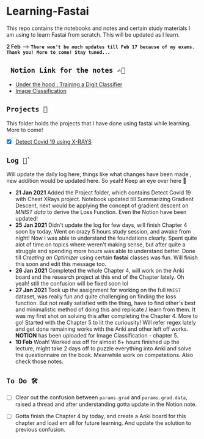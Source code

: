 # Learning-Fastai
This repo contains the notebooks and notes and certain study materials I am using to learn Fastai from scratch. This will be updated as I learn.

**2 Feb** --> **`There won't be much updates till Feb 17 because of my exams. Thank you! More to come! Stay tuned...`**

##  ``` Notion Link for the notes ✍🏻```
-  [Under the hood : Training a Digit Classifier](https://www.notion.so/Under-the-hood-Training-a-Digit-Classifier-8c84c3c8b556411b9381b7c1a7cd8d3e)
- [Image Classification](https://www.notion.so/Image-Classification-eb15b9efd0ec4226941b09ba002335a9)



## ``` Projects 🤖 ``` 
This folder holds the projects that I have done using fastai while learning. More to come! 

 - [x] [Detect Covid 19 using X-RAYS](https://github.com/ashikshafi08/Learning-Fastai/blob/main/Projects/Detect_Covid19.ipynb) 
 
 
##  ``` Log 🎯` ```
Will update the daily log here, things like what changes have been made , new addition would be updated here. So yeah! Keep an eye over here 🧐

- **21 Jan 2021** Added the Project folder, which contains Detect Covid 19 with Chest XRays project. Notebook updated till Summarizing Gradient Descent, next would be applying the concept of gradient descent on *MNIST data* to derive the Loss Function. Even the Notion have been updated! 
- **25 Jan 2021** Didn't update the log for few days, will finish Chapter 4 soon by today. Went on crazy 5 hours study session, and awake from night! Now I was able to understand the foundations clearly. Spent quite alot of time on topics where weren't making sense, but after quite a struggle and spending more hours was able to understand better. Done till *Creating an Optimizer* using certain **fastai** classes was fun. Will finish this soon and edit this message too. 
- **26 Jan 2021** Completed the whole Chapter 4, will work on the Anki board and the research project at this end of the Chapter lately. Oh yeah! still the confusion will be fixed soon lol
- **27 Jan 2021** Took up the assignment for working on the full `MNIST` dataset, was really fun and quite challenging on finding the loss function. But not really satisfied with the thing, have to find other's best and minimalistic method of doing this and replicate / learn from them. It was my first shot on solving this after completing the Chapter 4. More to go! Started with the Chapter 5 to lit the curiousity! Will refer regex lately and get done remaining works with the Anki and other left off works. **NOTION** has been  uploaded for Image Classification - chapter 5. 
- **10 Feb** Woah! Worked ass off for almost 6+ hours finished up the lecture, might take 2 days off to puzzle everything into Anki and solve the questionnaire on the book. Meanwhile work on competetions. Also check those notes.


## ``` To Do 🛠 ``` 

- [ ] Clear out the confusion between `params.grad` and `params.grad.data`, raised a thread and after understanding gotta update in the Notion note. 
- [ ] Gotta finish the Chapter 4 by today, and create a Anki board for this chapter and load em all for future learning. And update the solution to previous confusion.

